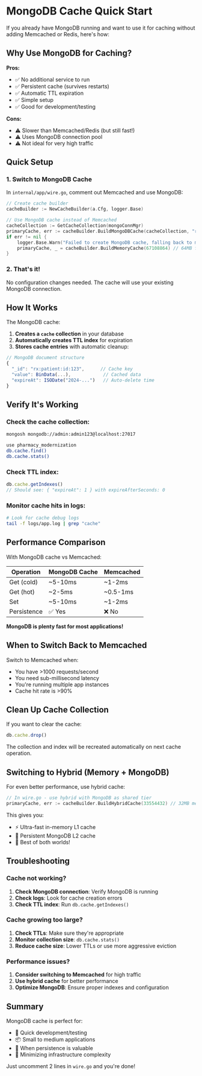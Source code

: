 # MongoDB Cache Quick Start

If you already have MongoDB running and want to use it for caching without adding Memcached or Redis, here's how:

## Why Use MongoDB for Caching?

**Pros:**
- ✅ No additional service to run
- ✅ Persistent cache (survives restarts)
- ✅ Automatic TTL expiration
- ✅ Simple setup
- ✅ Good for development/testing

**Cons:**
- ⚠️ Slower than Memcached/Redis (but still fast!)
- ⚠️ Uses MongoDB connection pool
- ⚠️ Not ideal for very high traffic

## Quick Setup

### 1. Switch to MongoDB Cache

In `internal/app/wire.go`, comment out Memcached and use MongoDB:

```go
// Create cache builder
cacheBuilder := NewCacheBuilder(a.Cfg, logger.Base)

// Use MongoDB cache instead of Memcached
cacheCollection := GetCacheCollection(mongoConnMgr)
primaryCache, err := cacheBuilder.BuildMongoDBCache(cacheCollection, "rx:")
if err != nil {
    logger.Base.Warn("Failed to create MongoDB cache, falling back to memory cache", zap.Error(err))
    primaryCache, _ = cacheBuilder.BuildMemoryCache(67108864) // 64MB fallback
}
```

### 2. That's it!

No configuration changes needed. The cache will use your existing MongoDB connection.

## How It Works

The MongoDB cache:

1. **Creates a `cache` collection** in your database
2. **Automatically creates TTL index** for expiration
3. **Stores cache entries** with automatic cleanup:

```javascript
// MongoDB document structure
{
  "_id": "rx:patient:id:123",      // Cache key
  "value": BinData(...),            // Cached data
  "expireAt": ISODate("2024-...")   // Auto-delete time
}
```

## Verify It's Working

### Check the cache collection:

```bash
mongosh mongodb://admin:admin123@localhost:27017

use pharmacy_modernization
db.cache.find()
db.cache.stats()
```

### Check TTL index:

```javascript
db.cache.getIndexes()
// Should see: { "expireAt": 1 } with expireAfterSeconds: 0
```

### Monitor cache hits in logs:

```bash
# Look for cache debug logs
tail -f logs/app.log | grep "cache"
```

## Performance Comparison

With MongoDB cache vs Memcached:

| Operation | MongoDB Cache | Memcached |
|-----------|---------------|-----------|
| Get (cold) | ~5-10ms | ~1-2ms |
| Get (hot) | ~2-5ms | ~0.5-1ms |
| Set | ~5-10ms | ~1-2ms |
| Persistence | ✅ Yes | ❌ No |

**MongoDB is plenty fast for most applications!**

## When to Switch Back to Memcached

Switch to Memcached when:
- You have >1000 requests/second
- You need sub-millisecond latency
- You're running multiple app instances
- Cache hit rate is >90%

## Clean Up Cache Collection

If you want to clear the cache:

```javascript
db.cache.drop()
```

The collection and index will be recreated automatically on next cache operation.

## Switching to Hybrid (Memory + MongoDB)

For even better performance, use hybrid cache:

```go
// In wire.go - use hybrid with MongoDB as shared tier
primaryCache, err := cacheBuilder.BuildHybridCache(33554432) // 32MB memory
```

This gives you:
- ⚡ Ultra-fast in-memory L1 cache
- 💾 Persistent MongoDB L2 cache
- 🎯 Best of both worlds!

## Troubleshooting

### Cache not working?

1. **Check MongoDB connection**: Verify MongoDB is running
2. **Check logs**: Look for cache creation errors
3. **Check TTL index**: Run `db.cache.getIndexes()`

### Cache growing too large?

1. **Check TTLs**: Make sure they're appropriate
2. **Monitor collection size**: `db.cache.stats()`
3. **Reduce cache size**: Lower TTLs or use more aggressive eviction

### Performance issues?

1. **Consider switching to Memcached** for high traffic
2. **Use hybrid cache** for better performance
3. **Optimize MongoDB**: Ensure proper indexes and configuration

## Summary

MongoDB cache is perfect for:
- 🚀 Quick development/testing
- 📦 Small to medium applications  
- 💾 When persistence is valuable
- 🎯 Minimizing infrastructure complexity

Just uncomment 2 lines in `wire.go` and you're done!

